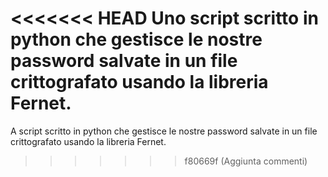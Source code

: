 <<<<<<< HEAD
Uno script scritto in python che gestisce le nostre password salvate in un file crittografato usando la libreria Fernet.
=======
A script scritto in python che gestisce le nostre password salvate in un file crittografato usando la libreria Fernet.
>>>>>>> f80669f (Aggiunta commenti)
